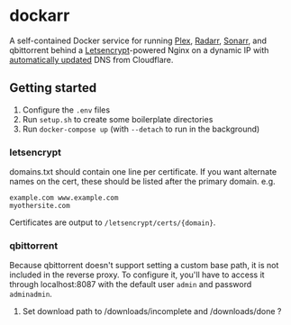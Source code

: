 # dockarr

A self-contained Docker service for running [Plex](https://www.plex.tv), [Radarr](https://github.com/Radarr/Radarr), [Sonarr](https://github.com/Sonarr/Sonarr), and qbittorrent behind a [Letsencrypt](https://letsencrypt.org)-powered Nginx on a dynamic IP with [automatically updated](https://github.com/Sleavely/cloudflare-dyn-ip-updater) DNS from Cloudflare.

## Getting started

1. Configure the `.env` files
1. Run `setup.sh` to create some boilerplate directories
1. Run `docker-compose up` (with `--detach` to run in the background)

### letsencrypt

domains.txt should contain one line per certificate. If you want alternate names on the cert, these should be listed after the primary domain. e.g.

```
example.com www.example.com
myothersite.com
```

Certificates are output to `/letsencrypt/certs/{domain}`.

### qbittorrent

Because qbittorrent doesn't support setting a custom base path, it is not included in the reverse proxy. To configure it, you'll have to access it through localhost:8087 with the default user `admin` and password `adminadmin`.

1. Set download path to /downloads/incomplete and /downloads/done ?
